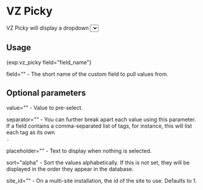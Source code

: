 VZ Picky
========

VZ Picky will display a dropdown <select> list of all the unique values for a particular custom field. Perfect for advanced search forms!

Usage
-----

{exp:vz_picky field="field_name"}

field="" - The short name of the custom field to pull values from.

Optional parameters
-------------------

value="" - Value to pre-select.

separator="" - You can further break apart each value using this parameter. If a field contains a comma-separated list of tags, for instance, this will list each tag as its own <option>.

placeholder="" - Text to display when nothing is selected.

sort="alpha" - Sort the values alphabetically. If this is not set, they will be displayed in the order they appear in the database.

site_id="" - On a multi-site installation, the id of the site to use. Defaults to 1.